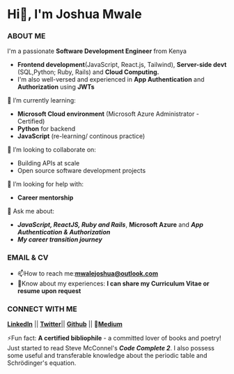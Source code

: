 # Hi👋, I'm Joshua Mwale 

### ABOUT ME
I'm a passionate **Software Development Engineer** from Kenya
* **Frontend development**(JavaScript, React.js, Tailwind), **Server-side devt** (SQL,Python; Ruby, Rails) and **Cloud Computing.**
* I'm also well-versed and experienced in **App Authentication** and **Authorization** using **JWTs**

🌱 I’m currently learning: 
* **Microsoft Cloud environment** (Microsoft Azure Administrator - Certified)
* **Python** for backend
* **JavaScript** (re-learning/ continous practice)

👯 I’m looking to collaborate on:
* Building APIs at scale
* Open source software development projects
 
🤔 I’m looking for help with:
* **Career mentorship**

💬 Ask me about:
* ***JavaScript, ReactJS, Ruby and Rails***, **Microsoft Azure** and ***App Authentication & Authorization***
* ***My career transition journey***

### EMAIL & CV
* 📫How to reach me:**mwalejoshua@outlook.com**
* 📄Know about my experiences: **I can share my Curriculum Vitae or resume upon request**
 
 ### CONNECT WITH ME
[**LinkedIn**](https://www.linkedin.com/in/joshua-mwale-8a8a3557/) || [**Twitter**](https://twitter.com/joshua_mwale)|| [**Github**](https://github.com/joshuamwale) || 📝[**Medium**](https://medium.com/@mwale_josh)

⚡Fun fact: **A certified bibliophile** - a committed lover of books and poetry! Just started to read Steve McConnel's ***Code Complete 2***. I also possess some useful and transferable knowledge about the periodic table and Schrödinger's equation.



